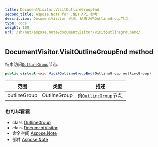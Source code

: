 ```yaml
---
title: DocumentVisitor.VisitOutlineGroupEnd
second_title: Aspose.Note for .NET API 参考
description: DocumentVisitor 方法. 结束访问OutlineGroup节点.
type: docs
weight: 100
url: /zh/net/aspose.note/documentvisitor/visitoutlinegroupend/
---
```

## DocumentVisitor.VisitOutlineGroupEnd method

结束访问[`OutlineGroup`](../../outlinegroup/)节点.

```csharp
public virtual void VisitOutlineGroupEnd(OutlineGroup outlineGroup)
```

| 范围 | 类型 | 描述 |
| --- | --- | --- |
| outlineGroup | OutlineGroup | 的[`OutlineGroup`](../../outlinegroup/)节点. |

### 也可以看看

* class [OutlineGroup](../../outlinegroup/)
* class [DocumentVisitor](../)
* 命名空间 [Aspose.Note](../../documentvisitor/)
* 部件 [Aspose.Note](../../../)


